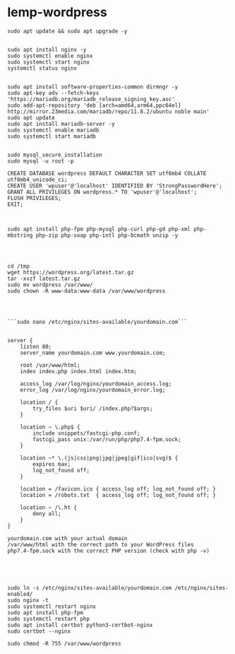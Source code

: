 # lemp-wordpress

```
sudo apt update && sudo apt upgrade -y


sudo apt install nginx -y
sudo systemctl enable nginx
sudo systemctl start nginx
systemctl status nginx


sudo apt install software-properties-common dirmngr -y
sudo apt-key adv --fetch-keys 'https://mariadb.org/mariadb_release_signing_key.asc'
sudo add-apt-repository 'deb [arch=amd64,arm64,ppc64el] http://mirror.23media.com/mariadb/repo/11.8.2/ubuntu noble main'
sudo apt update
sudo apt install mariadb-server -y
sudo systemctl enable mariadb
sudo systemctl start mariadb


sudo mysql_secure_installation
sudo mysql -u root -p

CREATE DATABASE wordpress DEFAULT CHARACTER SET utf8mb4 COLLATE utf8mb4_unicode_ci;
CREATE USER 'wpuser'@'localhost' IDENTIFIED BY 'StrongPasswordHere';
GRANT ALL PRIVILEGES ON wordpress.* TO 'wpuser'@'localhost';
FLUSH PRIVILEGES;
EXIT;



sudo apt install php-fpm php-mysql php-curl php-gd php-xml php-mbstring php-zip php-soap php-intl php-bcmath unzip -y




cd /tmp
wget https://wordpress.org/latest.tar.gz
tar -xvzf latest.tar.gz
sudo mv wordpress /var/www/
sudo chown -R www-data:www-data /var/www/wordpress




```sudo nano /etc/nginx/sites-available/yourdomain.com```


server {
    listen 80;
    server_name yourdomain.com www.yourdomain.com;

    root /var/www/html;
    index index.php index.html index.htm;

    access_log /var/log/nginx/yourdomain_access.log;
    error_log /var/log/nginx/yourdomain_error.log;

    location / {
        try_files $uri $uri/ /index.php?$args;
    }

    location ~ \.php$ {
        include snippets/fastcgi-php.conf;
        fastcgi_pass unix:/var/run/php/php7.4-fpm.sock;
    }

    location ~* \.(js|css|png|jpg|jpeg|gif|ico|svg)$ {
        expires max;
        log_not_found off;
    }

    location = /favicon.ico { access_log off; log_not_found off; }
    location = /robots.txt  { access_log off; log_not_found off; }

    location ~ /\.ht {
        deny all;
    }
}

yourdomain.com with your actual domain
/var/www/html with the correct path to your WordPress files
php7.4-fpm.sock with the correct PHP version (check with php -v)





sudo ln -s /etc/nginx/sites-available/yourdomain.com /etc/nginx/sites-enabled/
sudo nginx -t
sudo systemctl restart nginx
sudo apt install php-fpm
sudo systemctl restart php
sudo apt install certbot python3-certbot-nginx
sudo certbot --nginx

sudo chmod -R 755 /var/www/wordpress


```

